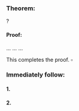 ### Theorem: 
?
#### Proof: 
...
...
...

This completes the proof. $\square$

### Immediately follow:

#### 1.
#### 2.